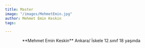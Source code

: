 ```yaml
---
title: Master
image: "/images/MehmetEmin.jpg"
author: Mehmet Emin Keskin
tags: 

---
```

<p align="center">
**Mehmet Emin Keskin**  
Ankara/ İskele  
12.sınıf  
18 yaşında  
</p>
